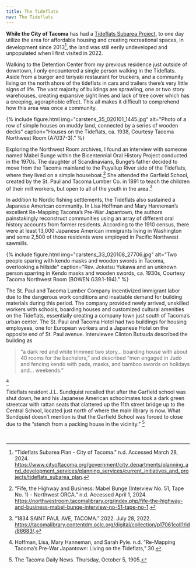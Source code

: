 ```yaml
---
title: The Tideflats
nav: The Tideflats
---
```


**While the City of Tacoma** has had a [Tideflats Subarea Project](https://www.cityoftacoma.org/government/city_departments/planning_and_development_services/planning_services/current_initiatives_and_projects/tideflats_subarea_plan), to one day utilize the area for affordable housing and creating recreational spaces, in development since 2013[^5], the land was still eerily undeveloped and unpopulated when I first visited in 2022. 

Walking to the Detention Center from my previous residence just outside of downtown, I only encountered a single person walking in the Tideflats. Aside from a burger and teriyaki restaurant for truckers, and a community living on the north shore of the tideflats in cars and trailers there’s very little signs of life. The vast majority of buildings are sprawling, one or two story warehouses, creating expansive sight lines and lack of tree cover which has a creeping, agoraphobic effect. This all makes it difficult to comprehend how this area was once a community.

{% include figure.html img="carstens_35_020101_1445.jpg" alt="Photo of a row of simple houses on muddy land, connected by a series of wooden decks" caption="Houses on the Tideflats, ca. 1938, Courtesy Tacoma Northwest Room (A7037-3)." %}

Exploring the Northwest Room archives, I found an interview with someone named Mabel Bunge within the Bicentennial Oral History Project conducted in the 1970s. The daughter of Scandinavians, Bunge’s father decided to move from the Tacoma mainland to the Puyallup River side of the Tideflats, where they lived on a simple houseboat.[^6] She attended the Garfield School, created by the St. Paul and Tacoma Lumber Co. in 1891 to teach the children of their mill workers, but open to all of the youth in the area.[^7]

In addition to Nordic fishing settlements, the Tideflats also sustained a Japanese American community. In Lisa Hoffman and Mary Hanneman’s excellent Re-Mapping Tacoma’s Pre-War Japantown, the authors painstakingly reconstruct communities using an array of different oral history accounts from former residents. According to the 1910 census, there were at least 13,000 Japanese American immigrants living in Washington and some 2,500 of those residents were employed in Pacific Northwest sawmills.

{% include figure.html img="carstens_33_020108_27706.jpg" alt="Two people sparing with kendo masks and wooden swords in Tacoma, overlooking a hillside" caption="Rev. Jokatsu Yukawa and an unknown person sparring in Kendo masks and wooden swords, ca. 1930s, Courtesy Tacoma Northwest Room (BOWEN G39.1-194)." %}

The St. Paul and Tacoma Lumber Company incentivized immigrant labor due to the dangerous work conditions and insatiable demand for building materials during this period. The company provided newly arrived, unskilled workers with schools, boarding houses and customized cultural amenities on the Tideflats, essentially creating a company town just south of Tacoma’s urban center. The St. Paul and Tacoma Hotel had two buildings for housing employees, one for European workers and a Japanese Hotel on the opposite end of St. Paul avenue. Interviewee Clinton Butsuda described the building as 

 <blockquote class="quote">
“a dark red and white trimmed two story… boarding house with about 40 rooms for the bachelors,” and described “men engaged in Judo and fencing kendo with pads, masks, and bamboo swords on holidays and… weekends.”
</blockquote>

[^8]

Tideflats resident J.L. Sundquist recalled that after the Garfield school was shut down, he and his Japanese American schoolmates took a dark green streetcar with rattan seats that clattered up the 11th street bridge up to the Central School, located just north of where the main library is now. What Sundquist doesn’t mention is that the Garfield School was forced to close due to the “stench from a packing house in the vicinity.” [^9]

<br>

[^5]: “Tideflats Subarea Plan - City of Tacoma.” n.d. Accessed March 28, 2024. https://www.cityoftacoma.org/government/city_departments/planning_and_development_services/planning_services/current_initiatives_and_projects/tideflats_subarea_plan.
[^6]: “Fife, the Highway and Business: Mabel Bunge (Interview No. 51, Tape No. 1) - Northwest ORCA.” n.d. Accessed April 1, 2024. https://northwestroom.tacomalibrary.org/index.php/fife-the-highway-and-business-mabel-bunge-interview-no-51-tape-no-1.
[^7]: “1834 SAINT PAUL AVE, TACOMA.” 2022. July 28, 2022. https://tacomalibrary.contentdm.oclc.org/digital/collection/p17061coll1/id/86683/.
[^8]: Hoffman, Lisa, Mary Hanneman, and Sarah Pyle. n.d. “Re-Mapping Tacoma’s Pre-War Japantown: Living on the Tideflats,” 30.
[^9]: The Tacoma Daily News. Thursday, October 5, 1905.